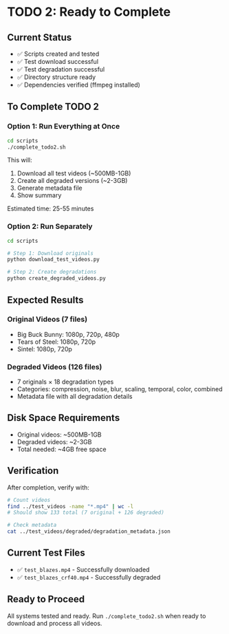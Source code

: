 # TODO 2: Ready to Complete

## Current Status
- ✅ Scripts created and tested
- ✅ Test download successful
- ✅ Test degradation successful  
- ✅ Directory structure ready
- ✅ Dependencies verified (ffmpeg installed)

## To Complete TODO 2

### Option 1: Run Everything at Once
```bash
cd scripts
./complete_todo2.sh
```

This will:
1. Download all test videos (~500MB-1GB)
2. Create all degraded versions (~2-3GB)
3. Generate metadata file
4. Show summary

Estimated time: 25-55 minutes

### Option 2: Run Separately
```bash
cd scripts

# Step 1: Download originals
python download_test_videos.py

# Step 2: Create degradations  
python create_degraded_videos.py
```

## Expected Results

### Original Videos (7 files)
- Big Buck Bunny: 1080p, 720p, 480p
- Tears of Steel: 1080p, 720p
- Sintel: 1080p, 720p

### Degraded Videos (126 files)
- 7 originals × 18 degradation types
- Categories: compression, noise, blur, scaling, temporal, color, combined
- Metadata file with all degradation details

## Disk Space Requirements
- Original videos: ~500MB-1GB
- Degraded videos: ~2-3GB
- Total needed: ~4GB free space

## Verification
After completion, verify with:
```bash
# Count videos
find ../test_videos -name "*.mp4" | wc -l
# Should show 133 total (7 original + 126 degraded)

# Check metadata
cat ../test_videos/degraded/degradation_metadata.json
```

## Current Test Files
- ✅ `test_blazes.mp4` - Successfully downloaded
- ✅ `test_blazes_crf40.mp4` - Successfully degraded

## Ready to Proceed
All systems tested and ready. Run `./complete_todo2.sh` when ready to download and process all videos.